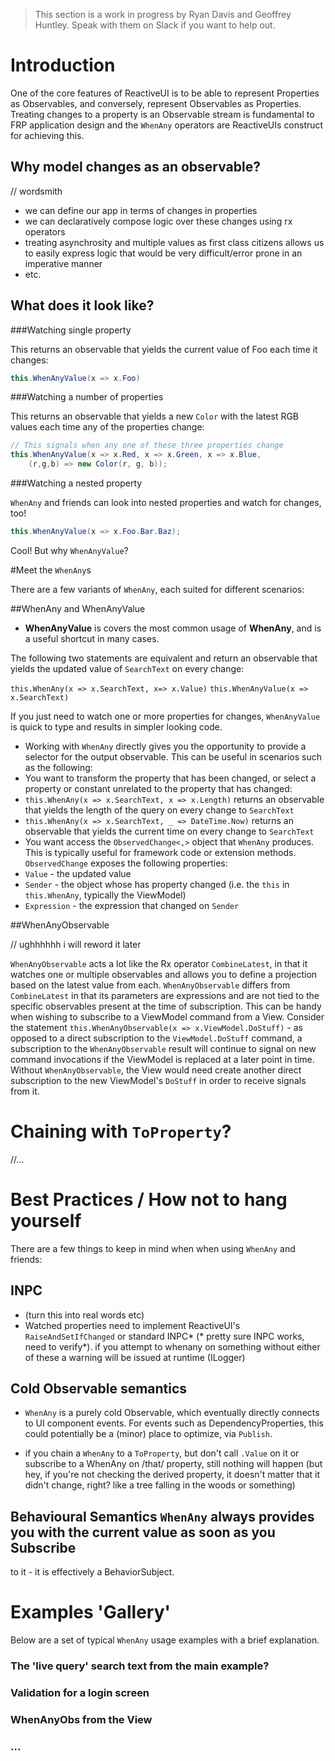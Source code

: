> This section is a work in progress by Ryan Davis and Geoffrey Huntley. Speak with them on Slack if you want to help out.

# Introduction

One of the core features of ReactiveUI is to be able to represent Properties as
Observables, and conversely, represent Observables as Properties. 
Treating changes to a property is an Observable stream is fundamental to FRP application design and
the `WhenAny` operators are ReactiveUIs construct for achieving this.

## Why model changes as an observable?

// wordsmith 

- we can define our app in terms of changes in properties
- we can declaratively compose logic over these changes using rx operators
- treating asynchrosity and multiple values as first class citizens allows us to easily express logic that would be very difficult/error prone in an imperative manner
- etc.

## What does it look like?

###Watching single property

This returns an observable that yields the current value of Foo each time it changes:

```cs
this.WhenAnyValue(x => x.Foo)
```

###Watching a number of properties

This returns an observable that yields a new `Color` with the latest RGB values each time any of the properties change:

```cs
// This signals when any one of these three properties change
this.WhenAnyValue(x => x.Red, x => x.Green, x => x.Blue,
    (r,g,b) => new Color(r, g, b));
```

###Watching a nested property

`WhenAny` and friends can look into nested properties and watch for changes, too!

```cs
this.WhenAnyValue(x => x.Foo.Bar.Baz);
```

Cool! But why `WhenAnyValue`? 

#Meet the `WhenAny`s
 
There are a few variants of `WhenAny`, each suited for different scenarios:

##WhenAny and WhenAnyValue

* **WhenAnyValue** is covers the most common usage of **WhenAny**, and is a useful shortcut in many cases.

The following two statements are equivalent and return an observable that yields the updated value of `SearchText` on every change:

`this.WhenAny(x => x.SearchText, x=> x.Value)`
`this.WhenAnyValue(x => x.SearchText)`

If you just need to watch one or more properties for changes, `WhenAnyValue` is quick to type and results in simpler looking code.

* Working with `WhenAny` directly gives you the opportunity to provide a selector for the output observable. This can be useful in scenarios such as the following:
* You want to transform the property that has been changed, or select a property or constant unrelated to the property that has changed:
* `this.WhenAny(x => x.SearchText, x => x.Length)` returns an observable that yields the length of the query on every change to `SearchText`
* `this.WhenAny(x => x.SearchText, _ => DateTime.Now)` returns an observable that yields the current time on every change to `SearchText`
* You want access the `ObservedChange<,>` object that `WhenAny` produces. This is typically useful for framework code or extension methods. `ObservedChange` exposes the following properties:
* `Value` - the updated value
* `Sender` - the object whose has property changed (i.e. the `this` in `this.WhenAny`, typically the ViewModel)
* `Expression` - the expression that changed on `Sender`

##WhenAnyObservable

// ughhhhhh i will reword it later

`WhenAnyObservable` acts a lot like the Rx operator `CombineLatest`, in that it watches one or multiple observables and allows you to define a projection based on the latest value from each. `WhenAnyObservable` differs from `CombineLatest` in that its parameters are expressions and are not tied to the specific observables present at the time of subscription. This can be handy when wishing to subscribe to a ViewModel command from a View. Consider the statement `this.WhenAnyObservable(x => x.ViewModel.DoStuff)` - as opposed to a direct subscription to the `ViewModel.DoStuff` command, a subscription to the `WhenAnyObservable` result will continue to signal on new command invocations if the ViewModel is replaced at a later point in time. Without `WhenAnyObservable`, the View would need create another direct subscription to the new ViewModel's `DoStuff` in order to receive signals from it.

# Chaining with `ToProperty`?

//...

# Best Practices / How not to hang yourself

There are a few things to keep in mind when when using `WhenAny` and friends:

## INPC
* (turn this into real words etc)
* Watched properties need to implement ReactiveUI's `RaiseAndSetIfChanged` or standard INPC* (* pretty sure INPC works, need to verify*). if you attempt to whenany on something without either of these a warning will be issued at runtime (ILogger)

## Cold Observable semantics

* `WhenAny` is a purely cold Observable, which eventually directly connects to
   UI component events. For events such as DependencyProperties, this could
   potentially be a (minor) place to optimize, via `Publish`.

* if you chain a `WhenAny` to a `ToProperty`, but don't call `.Value` on it or subscribe to a WhenAny on /that/ property, still nothing will happen
  (but hey, if you're not checking the derived property, it doesn't matter that it didn't change, right? like a tree falling in the woods or something)

## Behavioural Semantics `WhenAny` always provides you with the current value as soon as you Subscribe
   to it - it is effectively a BehaviorSubject.

# Examples 'Gallery'

Below are a set of typical `WhenAny` usage examples with a brief explanation.

### The 'live query' search text from the main example?
### Validation for a login screen 
### WhenAnyObs from the View
### ...
